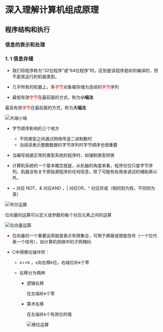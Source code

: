 # 深入理解计算机组成原理

## 程序结构和执行

### 信息的表示和处理

### 1. 1 信息存储

+ 我们将程序称为“32位程序”或“64位程序”时，区别是该程序是如何编译的，而不是其运行的机器类型。

+ 几乎所有的机器上，多<font color="red">字节</font>对象被存储为连续的<font color="red">字节</font>序列

+ 最低有效<font color="red">字节</font>在最前面的方式，称为**小端法**
  

最高有效<font color="red">字节</font>在最前面的方式，称为**大端法**

![大端小端]([https://raw.githubusercontent.com/chenxinxiner/Reading-notes/master/image/%E6%B7%B1%E5%85%A5%E7%90%86%E8%A7%A3%E8%AE%A1%E7%AE%97%E6%9C%BA%E7%BB%84%E6%88%90%E5%8E%9F%E7%90%86/%E4%BF%A1%E6%81%AF%E7%9A%84%E8%A1%A8%E7%A4%BA%E5%92%8C%E5%A4%84%E7%90%86/%E5%B0%8F%E7%AB%AF%E5%A4%A7%E7%AB%AF.png](https://raw.githubusercontent.com/chenxinxiner/Reading-notes/master/image/深入理解计算机组成原理/信息的表示和处理/小端大端.png))

  + 字节顺序影响的三个地方
    + 不同类型之间通过网络传送二进制数时
    + 当阅读表示整数数据的字节序列时字节顺序也很重要
  + 当编写规避正常的类型系统的程序时，如强制类型转换
  
+ 计算机系统的一个基本概念就是，从机器的角度来看，程序仅仅只是字节序列。机器没有关于原始源程序的任何信息，除了可能有些用来调试的辅助表以外。

+ ~   对应 NOT，& 对应AND ，| 对应OR，^ 对应异或（相同则为假，不同则为真）

![布尔运算]([https://raw.githubusercontent.com/chenxinxiner/Reading-notes/master/image/%E6%B7%B1%E5%85%A5%E7%90%86%E8%A7%A3%E8%AE%A1%E7%AE%97%E6%9C%BA%E7%BB%84%E6%88%90%E5%8E%9F%E7%90%86/%E4%BF%A1%E6%81%AF%E7%9A%84%E8%A1%A8%E7%A4%BA%E5%92%8C%E5%A4%84%E7%90%86/%E5%B8%83%E5%B0%94%E8%BF%90%E7%AE%97.jpg](https://raw.githubusercontent.com/chenxinxiner/Reading-notes/master/image/深入理解计算机组成原理/信息的表示和处理/布尔运算.jpg))

位向量的运算可以定义成参数的每个对应元素之间的运算

![位向量运算]([https://raw.githubusercontent.com/chenxinxiner/Reading-notes/master/image/%E6%B7%B1%E5%85%A5%E7%90%86%E8%A7%A3%E8%AE%A1%E7%AE%97%E6%9C%BA%E7%BB%84%E6%88%90%E5%8E%9F%E7%90%86/%E4%BF%A1%E6%81%AF%E7%9A%84%E8%A1%A8%E7%A4%BA%E5%92%8C%E5%A4%84%E7%90%86/%E4%BD%8D%E5%90%91%E9%87%8F%E8%BF%90%E7%AE%97.jpg](https://raw.githubusercontent.com/chenxinxiner/Reading-notes/master/image/深入理解计算机组成原理/信息的表示和处理/位向量运算.jpg))

+ 位向量的一个重要运用就是表示有限集合，可用于屏蔽或使能信号（一个位代表一个信号），如计算机网络中的子网掩码

+ C中得移位操作符：

  + x<<k  ，x向左移k位，右端位补k个零

  + 右移分为两种

    + 逻辑右移

      在左端补k个零

    + 算术右移

      在左端补k个有效位的值

      ![移位运算]([https://raw.githubusercontent.com/chenxinxiner/Reading-notes/master/image/%E6%B7%B1%E5%85%A5%E7%90%86%E8%A7%A3%E8%AE%A1%E7%AE%97%E6%9C%BA%E7%BB%84%E6%88%90%E5%8E%9F%E7%90%86/%E4%BF%A1%E6%81%AF%E7%9A%84%E8%A1%A8%E7%A4%BA%E5%92%8C%E5%A4%84%E7%90%86/%E7%A7%BB%E4%BD%8D%E8%BF%90%E7%AE%97.jpg](https://raw.githubusercontent.com/chenxinxiner/Reading-notes/master/image/深入理解计算机组成原理/信息的表示和处理/移位运算.jpg))